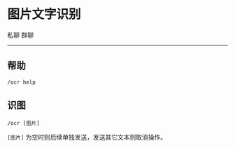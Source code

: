 # 图片文字识别 <Badge text="new" />
<span class="span-friend">私聊</span>
<span class="span-group">群聊</span>

---

## 帮助
```
/ocr help
```

## 识图
```
/ocr [图片]
```
`[图片]` 为空时则后续单独发送，发送其它文本则取消操作。